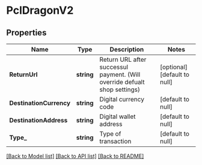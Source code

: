 # PclDragonV2

## Properties
Name | Type | Description | Notes
------------ | ------------- | ------------- | -------------
**ReturnUrl** | **string** | Return URL after successul payment. (Will override defualt shop settings) | [optional] [default to null]
**DestinationCurrency** | **string** | Digital currency code | [default to null]
**DestinationAddress** | **string** | Digital wallet address | [default to null]
**Type_** | **string** | Type of transaction | [default to null]

[[Back to Model list]](../README.md#documentation-for-models) [[Back to API list]](../README.md#documentation-for-api-endpoints) [[Back to README]](../README.md)

